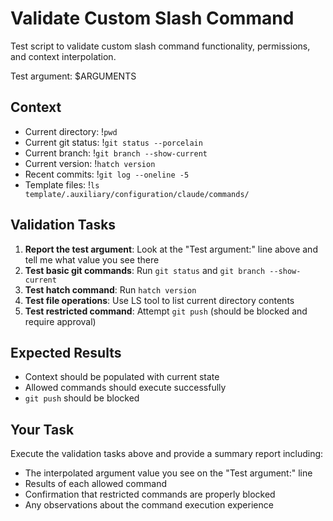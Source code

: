# Validate Custom Slash Command

Test script to validate custom slash command functionality, permissions, and context interpolation.

Test argument: $ARGUMENTS

## Context

- Current directory: !`pwd`
- Current git status: !`git status --porcelain`
- Current branch: !`git branch --show-current`
- Current version: !`hatch version`
- Recent commits: !`git log --oneline -5`
- Template files: !`ls template/.auxiliary/configuration/claude/commands/`

## Validation Tasks

1. **Report the test argument**: Look at the "Test argument:" line above and tell me what value you see there
2. **Test basic git commands**: Run `git status` and `git branch --show-current`
3. **Test hatch command**: Run `hatch version`
4. **Test file operations**: Use LS tool to list current directory contents
5. **Test restricted command**: Attempt `git push` (should be blocked and require approval)

## Expected Results

- Context should be populated with current state
- Allowed commands should execute successfully
- `git push` should be blocked

## Your Task

Execute the validation tasks above and provide a summary report including:
- The interpolated argument value you see on the "Test argument:" line
- Results of each allowed command
- Confirmation that restricted commands are properly blocked
- Any observations about the command execution experience
